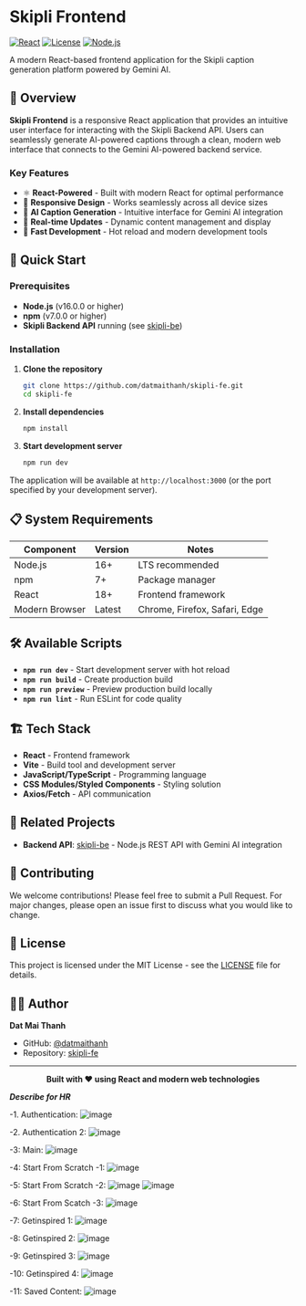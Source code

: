 # Skipli Frontend

[![React](https://img.shields.io/badge/React-18%2B-blue.svg)](https://reactjs.org/)
[![License](https://img.shields.io/badge/License-MIT-blue.svg)](LICENSE)
[![Node.js](https://img.shields.io/badge/Node.js-16%2B-green.svg)](https://nodejs.org/)

A modern React-based frontend application for the Skipli caption generation platform powered by Gemini AI.

## 🌟 Overview

**Skipli Frontend** is a responsive React application that provides an intuitive user interface for interacting with the Skipli Backend API. Users can seamlessly generate AI-powered captions through a clean, modern web interface that connects to the Gemini AI-powered backend service.

### Key Features
- ⚛️ **React-Powered** - Built with modern React for optimal performance
- 🎨 **Responsive Design** - Works seamlessly across all device sizes
- 🤖 **AI Caption Generation** - Intuitive interface for Gemini AI integration
- 🔄 **Real-time Updates** - Dynamic content management and display
- 🚀 **Fast Development** - Hot reload and modern development tools

## 🚀 Quick Start

### Prerequisites
- **Node.js** (v16.0.0 or higher)
- **npm** (v7.0.0 or higher)
- **Skipli Backend API** running (see [skipli-be](https://github.com/datmaithanh/skipli-be))

### Installation

1. **Clone the repository**
   ```bash
   git clone https://github.com/datmaithanh/skipli-fe.git
   cd skipli-fe
   ```

2. **Install dependencies**
   ```bash
   npm install
   ```

3. **Start development server**
   ```bash
   npm run dev
   ```

The application will be available at `http://localhost:3000` (or the port specified by your development server).

## 📋 System Requirements

| Component | Version | Notes |
|-----------|---------|-------|
| Node.js | 16+ | LTS recommended |
| npm | 7+ | Package manager |
| React | 18+ | Frontend framework |
| Modern Browser | Latest | Chrome, Firefox, Safari, Edge |

## 🛠️ Available Scripts

- **`npm run dev`** - Start development server with hot reload
- **`npm run build`** - Create production build
- **`npm run preview`** - Preview production build locally
- **`npm run lint`** - Run ESLint for code quality

## 🏗️ Tech Stack

- **React** - Frontend framework
- **Vite** - Build tool and development server
- **JavaScript/TypeScript** - Programming language
- **CSS Modules/Styled Components** - Styling solution
- **Axios/Fetch** - API communication

## 🔗 Related Projects

- **Backend API**: [skipli-be](https://github.com/datmaithanh/skipli-be) - Node.js REST API with Gemini AI integration

## 🤝 Contributing

We welcome contributions! Please feel free to submit a Pull Request. For major changes, please open an issue first to discuss what you would like to change.

## 📄 License

This project is licensed under the MIT License - see the [LICENSE](LICENSE) file for details.

## 👨‍💻 Author

**Dat Mai Thanh**
- GitHub: [@datmaithanh](https://github.com/datmaithanh)
- Repository: [skipli-fe](https://github.com/datmaithanh/skipli-fe)

---

<div align="center">
  <strong>Built with ❤️ using React and modern web technologies</strong>
</div>


***Describe for HR***

-1. Authentication: 
![image](https://github.com/user-attachments/assets/fa272780-a743-4edf-8c63-a59de151cefc)

-2. Authentication 2: 
![image](https://github.com/user-attachments/assets/5c138d1d-af72-41f7-9877-534df9349353)

-3: Main: 
![image](https://github.com/user-attachments/assets/37bd04a2-18a5-4014-9661-b998b25b13db)

-4: Start From Scratch -1: 
![image](https://github.com/user-attachments/assets/46935ecf-1575-4598-9996-170ef15393b3)

-5: Start From Scratch -2:
![image](https://github.com/user-attachments/assets/31a6d1c0-c3e8-4ae0-a326-481f8aa6e02d)
![image](https://github.com/user-attachments/assets/8730b99d-3b72-4729-9236-d61c4c0859da)

-6: Start From Scatch -3:
![image](https://github.com/user-attachments/assets/75ddfe07-ba83-4cd1-b6aa-ad66a028359d)

-7: Getinspired 1:
![image](https://github.com/user-attachments/assets/9492c3e5-a755-4a17-83c7-6498aed63f9b)

-8: Getinspired 2:
![image](https://github.com/user-attachments/assets/d6b0f6c0-20be-441b-9faf-2bde553d7110)

-9: Getinspired 3:
![image](https://github.com/user-attachments/assets/5a733b3c-5dbf-48ae-ace4-131216402a61)

-10: Getinspired 4:
![image](https://github.com/user-attachments/assets/28f9006a-ab95-44c5-a167-b7f576e84493)

-11: Saved Content:
![image](https://github.com/user-attachments/assets/956fc4de-2e4b-4d44-8c77-186f153fcd5d)
